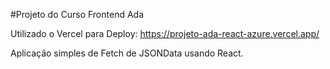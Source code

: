 #Projeto do Curso Frontend Ada

Utilizado o Vercel para Deploy: 
 https://projeto-ada-react-azure.vercel.app/

Aplicação simples de Fetch de JSONData usando React.
